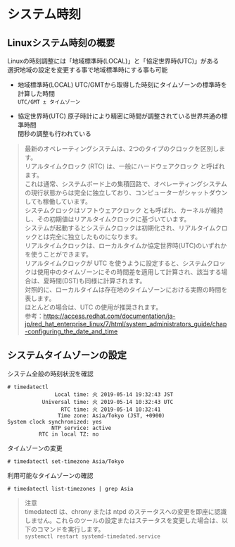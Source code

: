 # システム時刻

## Linuxシステム時刻の概要  
Linuxの時刻調整には「地域標準時(LOCAL)」と「協定世界時(UTC)」がある  
選択地域の設定を変更する事で地域標準時にする事も可能  

* 地域標準時(LOCAL)
  UTC/GMTから取得した時刻にタイムゾーンの標準時を計算した時間  
  `UTC/GMT ± タイムゾーン`  

* 協定世界時(UTC)
  原子時計により精密に時間が調整されている世界共通の標準時間  
  閏秒の調整も行われている  

>最新のオペレーティングシステムは、2つのタイプのクロックを区別します。  
>リアルタイムクロック (RTC) は、一般にハードウェアクロック と呼ばれます。  
>これは通常、システムボード上の集積回路で、オペレーティングシステムの現行状態からは完全に独立しており、コンピューターがシャットダウンしても稼働しています。  
>システムクロックはソフトウェアクロック とも呼ばれ、カーネルが維持し、その初期値はリアルタイムクロックに基づいています。  
>システムが起動するとシステムクロックは初期化され、リアルタイムクロックとは完全に独立したものになります。  
>リアルタイムクロックは、ローカルタイムか協定世界時(UTC)のいずれかを使うことができます。  
>リアルタイムクロックが UTC を使うように設定すると、システムクロックは使用中のタイムゾーンにその時間差を適用して計算され、該当する場合は、夏時間(DST)も同様に計算されます。  
>対照的に、ローカルタイムは存在地のタイムゾーンにおける実際の時間を表します。  
>ほとんどの場合は、UTC の使用が推奨されます。  
>参考：https://access.redhat.com/documentation/ja-jp/red_hat_enterprise_linux/7/html/system_administrators_guide/chap-configuring_the_date_and_time  

## システムタイムゾーンの設定  
システム全般の時刻状況を確認  

```
# timedatectl
               Local time: 火 2019-05-14 19:32:43 JST
           Universal time: 火 2019-05-14 10:32:43 UTC
                 RTC time: 火 2019-05-14 10:32:41
                Time zone: Asia/Tokyo (JST, +0900)
System clock synchronized: yes
              NTP service: active
          RTC in local TZ: no
```

タイムゾーンの変更  

```
# timedatectl set-timezone Asia/Tokyo
```

利用可能なタイムゾーンの確認  

```
# timedatectl list-timezones | grep Asia
```

> 注意  
> timedatectl は、chrony または ntpd のステータスへの変更を即座に認識しません。これらのツールの設定またはステータスを変更した場合は、以下のコマンドを実行します。  
> `systemctl restart systemd-timedated.service`  
